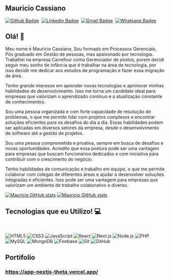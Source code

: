 ## Mauricio Cassiano 

[![Github Badge](https://img.shields.io/badge/-Github-242A2D?style=flat&logo=Github&logoColor=white&link=https://github.com/mauricioc08)](https://github.com/mauricioc08)&nbsp;
[![Linkedin Badge](https://img.shields.io/badge/-LinkedIn-0077B5?style=flat&logo=Linkedin&logoColor=white&link=https://www.linkedin.com/in/mauricio-cassiano-4186b0164/)](https://www.linkedin.com/in/mauricio-cassiano-4186b0164/)&nbsp;
[![Gmail Badge](https://img.shields.io/badge/-Gmail-c5392a?style=flat&logo=Gmail&logoColor=white&link=mailto:mauricio.cassianosilva@gmail.com)](mailto:mauricio.cassianosilva@gmail.com)&nbsp;
[![Whatsapp Badge](https://img.shields.io/badge/-Whatsapp-2DB540?style=flat&labelColor=whatsapp&logo=whatsapp&logoColor=white&link=https://api.whatsapp.com/send?phone=5511945396825&text=Olá%20Mauicio!%20Vi%20seu%20perfil%20no%20Github%20e%20gostaria%20de%20entrar%20em%20contato%20com%20você)](https://api.whatsapp.com/send?phone=5511945396825&text=Olá%20Mauricio!%20Vi%20seu%20perfil%20no%20Github%20e%20gostaria%20de%20entrar%20em%20contato%20com%20você)&nbsp;

## Olá! 👋
Meu nome é Mauricio Cassiano, Sou formado em Processos Gerenciais, Pós graduado em Gestão de pessoas, mas apaixonado por tecnologia. Trabalhei na empresa Carrefour como Gerenciador de postos, porem decidi seguir meu sonho de infância que é trabalhar na área de tecnologia, por isso decidir me dedicar aos estudos de programação e fazer essa migração de área.

Tenho grande interesse em aprender novas tecnologias e aprimorar minhas habilidades de desenvolvimento. Isso me torna um candidato ideal para empresas que valorizam o aprendizado contínuo e a atualização constante de conhecimentos.

Sou uma pessoa organizada e com forte capacidade de resolução de problemas, o que me permite lidar com projetos complexos e encontrar soluções eficientes para os desafios do dia a dia. Essas habilidades podem ser aplicadas em diversos setores da empresa, desde o desenvolvimento de software até a gestão de projetos.

Sou uma pessoa comprometida e proativa, sempre em busca de desafios e novas oportunidades. Acredito que essa postura pode ser uma vantagem para empresas que buscam funcionários dedicados e com iniciativa para contribuir com o crescimento do negócio.

Tenho habilidades de comunicação e trabalho em equipe, o que me permite colaborar com colegas de diferentes áreas e ajudar a desenvolver soluções integradas e eficientes. Isso pode ser uma vantagem para empresas que valorizam um ambiente de trabalho colaborativo e diverso.


[![Mauricio GitHub stats](https://github-readme-stats.vercel.app/api?username=mauricioc08&include_all_commits=true&count_private=true&show_icons=true&theme=chartreuse-dark&hide_title=true&card_width=490)](https://github.com/mauricioc08)
[![Mauricio GitHub stats](https://github-readme-stats.vercel.app/api/top-langs?username=mauricioc08&include_all_commits=true&count_private=true&show_icons=true&theme=chartreuse-dark&layout=compact)](https://github.com/mauricioc08)

## Tecnologias que eu Utilizo! 💻 &nbsp;

  <br/>


<img alt="HTML5" src="https://img.shields.io/badge/-HTML5-E34F26?style=flat-square&logo=html5&logoColor=white" /> <img alt="CSS3" src="https://img.shields.io/badge/-CSS3-1572B6?style=flat-square&logo=css3&logoColor=white" /> <img alt="JavaScript" src="https://img.shields.io/badge/-JavaScript-F7DF1E?style=flat-square&logo=javascript&logoColor=black" /> <img alt="React" src="https://img.shields.io/badge/-React-61DAFB?style=flat-square&logo=react&logoColor=black" /> <img alt="Next.js" src="https://img.shields.io/badge/-Next.js-000000?style=flat-square&logo=next.js&logoColor=white" /> <img alt="Node.js" src="https://img.shields.io/badge/-Node.js-339933?style=flat-square&logo=node.js&logoColor=white" /> <img alt="PHP" src="https://img.shields.io/badge/-PHP-777BB4?style=flat-square&logo=php&logoColor=white" /> <img alt="MySQL" src="https://img.shields.io/badge/-MySQL-4479A1?style=flat-square&logo=mysql&logoColor=white" /> <img alt="MongoDB" src="https://img.shields.io/badge/-MongoDB-47A248?style=flat-square&logo=mongodb&logoColor=white" /> <img alt="Firebase" src="https://img.shields.io/badge/-Firebase-FFCA28?style=flat-square&logo=firebase&logoColor=black" /> <img alt="Git" src="https://img.shields.io/badge/-Git-F05032?style=flat-square&logo=git&logoColor=white" /> <img alt="GitHub" src="https://img.shields.io/badge/-GitHub-181717?style=flat-square&logo=github&logoColor=white" />








## Portifolio

### https://app-nextjs-theta.vercel.app/

<br/><br/>




